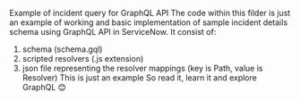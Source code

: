 Example of incident query for GraphQL API
The code within this filder is just an example of working and basic implementation of sample incident details schema using GraphQL API in ServiceNow. It consist of:

1. schema (schema.gql)
2. scripted resolvers (.js extension)
3. json file representing the resolver mappings (key is Path, value is Resolver)
This is just an example
So read it, learn it and explore GraphQL 😊
